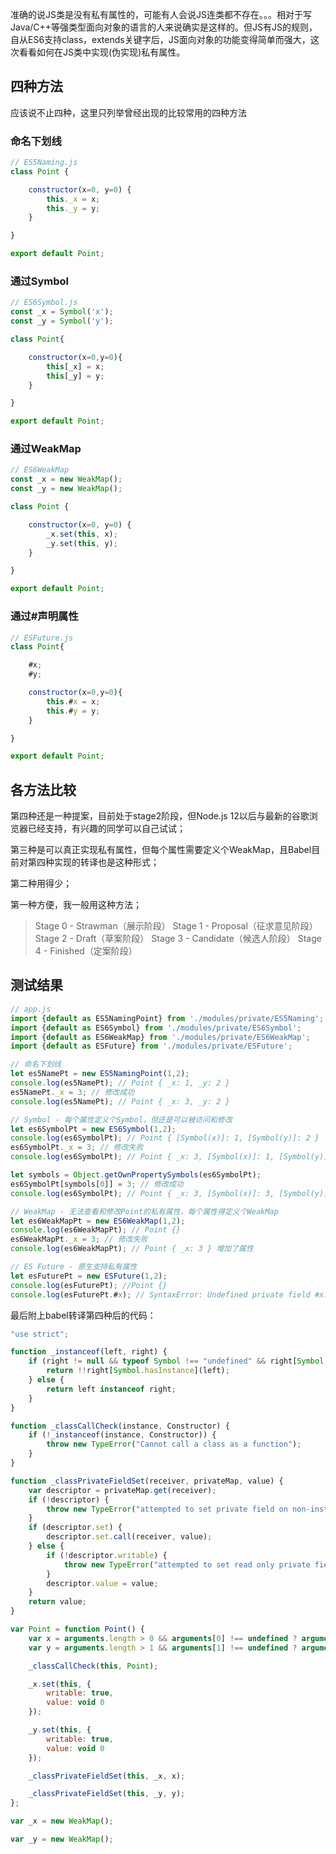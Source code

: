 准确的说JS类是没有私有属性的，可能有人会说JS连类都不存在。。。相对于写Java/C++等强类型面向对象的语言的人来说确实是这样的。但JS有JS的规则，自从ES6支持class，extends关键字后，JS面向对象的功能变得简单而强大，这次看看如何在JS类中实现(伪实现)私有属性。

## 四种方法

应该说不止四种，这里只列举曾经出现的比较常用的四种方法

### 命名下划线

```jsx
// ES5Naming.js
class Point {

    constructor(x=0, y=0) {
        this._x = x;
        this._y = y;
    }

}

export default Point;
```

### 通过Symbol

```jsx
// ES6Symbol.js
const _x = Symbol('x');
const _y = Symbol('y');

class Point{

    constructor(x=0,y=0){
        this[_x] = x;
        this[_y] = y;
    }

}

export default Point;
```

### 通过WeakMap

```jsx
// ES6WeakMap
const _x = new WeakMap();
const _y = new WeakMap();

class Point {

    constructor(x=0, y=0) {
        _x.set(this, x);
        _y.set(this, y);
    }

}

export default Point;
```

### 通过#声明属性

```jsx
// ESFuture.js
class Point{

    #x;
    #y;

    constructor(x=0,y=0){
        this.#x = x;
        this.#y = y;
    }

}

export default Point;
```

## 各方法比较

第四种还是一种提案，目前处于stage2阶段，但Node.js 12以后与最新的谷歌浏览器已经支持，有兴趣的同学可以自己试试；

第三种是可以真正实现私有属性，但每个属性需要定义个WeakMap，且Babel目前对第四种实现的转译也是这种形式；

第二种用得少；

第一种方便，我一般用这种方法；

> Stage 0 - Strawman（展示阶段）
Stage 1 - Proposal（征求意见阶段）
Stage 2 - Draft（草案阶段）
Stage 3 - Candidate（候选人阶段）
Stage 4 - Finished（定案阶段）

## 测试结果

```jsx
// app.js
import {default as ES5NamingPoint} from './modules/private/ES5Naming';
import {default as ES6Symbol} from './modules/private/ES6Symbol';
import {default as ES6WeakMap} from './modules/private/ES6WeakMap';
import {default as ESFuture} from './modules/private/ESFuture';

// 命名下划线
let es5NamePt = new ES5NamingPoint(1,2);
console.log(es5NamePt); // Point { _x: 1, _y: 2 }
es5NamePt._x = 3; // 修改成功
console.log(es5NamePt); // Point { _x: 3, _y: 2 }

// Symbol - 每个属性定义个Symbol，但还是可以被访问和修改
let es6SymbolPt = new ES6Symbol(1,2);
console.log(es6SymbolPt); // Point { [Symbol(x)]: 1, [Symbol(y)]: 2 }
es6SymbolPt._x = 3; // 修改失败
console.log(es6SymbolPt); // Point { _x: 3, [Symbol(x)]: 1, [Symbol(y)]: 2 }

let symbols = Object.getOwnPropertySymbols(es6SymbolPt);
es6SymbolPt[symbols[0]] = 3; // 修改成功
console.log(es6SymbolPt); // Point { _x: 3, [Symbol(x)]: 3, [Symbol(y)]: 2 }

// WeakMap - 无法查看和修改Point的私有属性，每个属性得定义个WeakMap
let es6WeakMapPt = new ES6WeakMap(1,2);
console.log(es6WeakMapPt); // Point {}
es6WeakMapPt._x = 3; // 修改失败
console.log(es6WeakMapPt); // Point { _x: 3 } 增加了属性

// ES Future - 原生支持私有属性
let esFuturePt = new ESFuture(1,2);
console.log(esFuturePt); //Point {}
console.log(esFuturePt.#x); // SyntaxError: Undefined private field #x: must be declared in an enclosing class
```

最后附上babel转译第四种后的代码：

```jsx
"use strict";

function _instanceof(left, right) {
    if (right != null && typeof Symbol !== "undefined" && right[Symbol.hasInstance]) {
        return !!right[Symbol.hasInstance](left);
    } else {
        return left instanceof right;
    }
}

function _classCallCheck(instance, Constructor) {
    if (!_instanceof(instance, Constructor)) {
        throw new TypeError("Cannot call a class as a function");
    }
}

function _classPrivateFieldSet(receiver, privateMap, value) {
    var descriptor = privateMap.get(receiver);
    if (!descriptor) {
        throw new TypeError("attempted to set private field on non-instance");
    }
    if (descriptor.set) {
        descriptor.set.call(receiver, value);
    } else {
        if (!descriptor.writable) {
            throw new TypeError("attempted to set read only private field");
        }
        descriptor.value = value;
    }
    return value;
}

var Point = function Point() {
    var x = arguments.length > 0 && arguments[0] !== undefined ? arguments[0] : 0;
    var y = arguments.length > 1 && arguments[1] !== undefined ? arguments[1] : 0;

    _classCallCheck(this, Point);

    _x.set(this, {
        writable: true,
        value: void 0
    });

    _y.set(this, {
        writable: true,
        value: void 0
    });

    _classPrivateFieldSet(this, _x, x);

    _classPrivateFieldSet(this, _y, y);
};

var _x = new WeakMap();

var _y = new WeakMap();
```